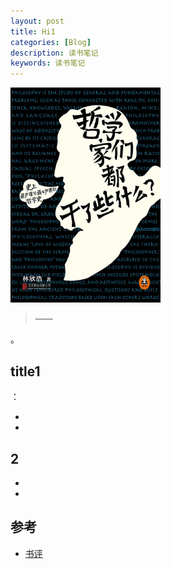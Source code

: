 ```yaml
---
layout: post
title: Hi1
categories: [Blog]
description: 读书笔记
keywords: 读书笔记
---
```


<img src="/images/blog/zhexuejiamendouganlexieshenme.jpg" width="240px" />

> ——

。

## title1	

：

- 
- 

## 2

- 
    

- 

## 参考

- [书评](https://www.reddit.com/r/ShouldIbuythisgame/comments/9vq5l0/sib_rimworld_vs_factorio_vs_they_are_billions/)

